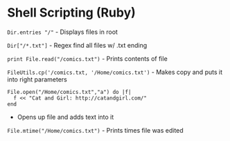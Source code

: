 # Shell Scripting (Ruby)

```Dir.entries "/"``` - Displays files in root

```Dir["/*.txt"]``` - Regex find all files w/ .txt ending

```print File.read("/comics.txt")``` - Prints contents of file

```FileUtils.cp('/comics.txt, '/Home/comics.txt')``` - Makes copy and puts it into right parameters

```
File.open("/Home/comics.txt","a") do |f|
  f << "Cat and Girl: http://catandgirl.com/"
end
```

- Opens up file and adds text into it

```File.mtime("/Home/comics.txt")``` - Prints times file was edited
